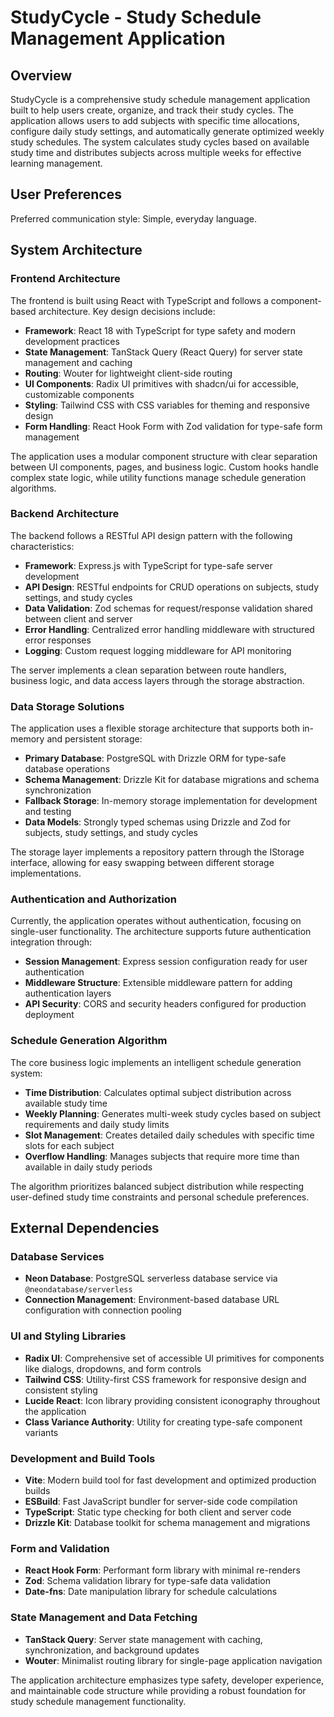 # StudyCycle - Study Schedule Management Application

## Overview

StudyCycle is a comprehensive study schedule management application built to help users create, organize, and track their study cycles. The application allows users to add subjects with specific time allocations, configure daily study settings, and automatically generate optimized weekly study schedules. The system calculates study cycles based on available study time and distributes subjects across multiple weeks for effective learning management.

## User Preferences

Preferred communication style: Simple, everyday language.

## System Architecture

### Frontend Architecture
The frontend is built using React with TypeScript and follows a component-based architecture. Key design decisions include:

- **Framework**: React 18 with TypeScript for type safety and modern development practices
- **State Management**: TanStack Query (React Query) for server state management and caching
- **Routing**: Wouter for lightweight client-side routing
- **UI Components**: Radix UI primitives with shadcn/ui for accessible, customizable components
- **Styling**: Tailwind CSS with CSS variables for theming and responsive design
- **Form Handling**: React Hook Form with Zod validation for type-safe form management

The application uses a modular component structure with clear separation between UI components, pages, and business logic. Custom hooks handle complex state logic, while utility functions manage schedule generation algorithms.

### Backend Architecture
The backend follows a RESTful API design pattern with the following characteristics:

- **Framework**: Express.js with TypeScript for type-safe server development
- **API Design**: RESTful endpoints for CRUD operations on subjects, study settings, and study cycles
- **Data Validation**: Zod schemas for request/response validation shared between client and server
- **Error Handling**: Centralized error handling middleware with structured error responses
- **Logging**: Custom request logging middleware for API monitoring

The server implements a clean separation between route handlers, business logic, and data access layers through the storage abstraction.

### Data Storage Solutions
The application uses a flexible storage architecture that supports both in-memory and persistent storage:

- **Primary Database**: PostgreSQL with Drizzle ORM for type-safe database operations
- **Schema Management**: Drizzle Kit for database migrations and schema synchronization
- **Fallback Storage**: In-memory storage implementation for development and testing
- **Data Models**: Strongly typed schemas using Drizzle and Zod for subjects, study settings, and study cycles

The storage layer implements a repository pattern through the IStorage interface, allowing for easy swapping between different storage implementations.

### Authentication and Authorization
Currently, the application operates without authentication, focusing on single-user functionality. The architecture supports future authentication integration through:

- **Session Management**: Express session configuration ready for user authentication
- **Middleware Structure**: Extensible middleware pattern for adding authentication layers
- **API Security**: CORS and security headers configured for production deployment

### Schedule Generation Algorithm
The core business logic implements an intelligent schedule generation system:

- **Time Distribution**: Calculates optimal subject distribution across available study time
- **Weekly Planning**: Generates multi-week study cycles based on subject requirements and daily study limits
- **Slot Management**: Creates detailed daily schedules with specific time slots for each subject
- **Overflow Handling**: Manages subjects that require more time than available in daily study periods

The algorithm prioritizes balanced subject distribution while respecting user-defined study time constraints and personal schedule preferences.

## External Dependencies

### Database Services
- **Neon Database**: PostgreSQL serverless database service via `@neondatabase/serverless`
- **Connection Management**: Environment-based database URL configuration with connection pooling

### UI and Styling Libraries
- **Radix UI**: Comprehensive set of accessible UI primitives for components like dialogs, dropdowns, and form controls
- **Tailwind CSS**: Utility-first CSS framework for responsive design and consistent styling
- **Lucide React**: Icon library providing consistent iconography throughout the application
- **Class Variance Authority**: Utility for creating type-safe component variants

### Development and Build Tools
- **Vite**: Modern build tool for fast development and optimized production builds
- **ESBuild**: Fast JavaScript bundler for server-side code compilation
- **TypeScript**: Static type checking for both client and server code
- **Drizzle Kit**: Database toolkit for schema management and migrations

### Form and Validation
- **React Hook Form**: Performant form library with minimal re-renders
- **Zod**: Schema validation library for type-safe data validation
- **Date-fns**: Date manipulation library for schedule calculations

### State Management and Data Fetching
- **TanStack Query**: Server state management with caching, synchronization, and background updates
- **Wouter**: Minimalist routing library for single-page application navigation

The application architecture emphasizes type safety, developer experience, and maintainable code structure while providing a robust foundation for study schedule management functionality.